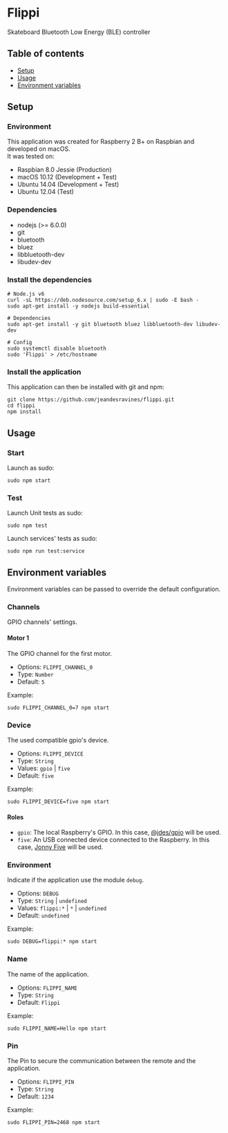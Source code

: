 # Flippi

Skateboard Bluetooth Low Energy (BLE) controller


## Table of contents

* [Setup](#setup)
* [Usage](#usage)
* [Environment variables](#environment-variables)


## Setup

### Environment

This application was created for Raspberry 2 B+ on Raspbian and developed on macOS.  
It was tested on:
- Raspbian 8.0 Jessie (Production)
- macOS 10.12 (Development + Test)
- Ubuntu 14.04 (Development + Test)
- Ubuntu 12.04 (Test)

### Dependencies

- nodejs (>= 6.0.0)
- git
- bluetooth
- bluez
- libbluetooth-dev
- libudev-dev

### Install the dependencies

```shell
# Node.js v6
curl -sL https://deb.nodesource.com/setup_6.x | sudo -E bash -
sudo apt-get install -y nodejs build-essential

# Dependencies
sudo apt-get install -y git bluetooth bluez libbluetooth-dev libudev-dev

# Config
sudo systemctl disable bluetooth
sudo 'Flippi' > /etc/hostname
```

### Install the application

This application can then be installed with git and npm:
```shell
git clone https://github.com/jeandesravines/flippi.git
cd flippi
npm install
```


## Usage

### Start

Launch as sudo:

```shell
sudo npm start
```

### Test

Launch Unit tests as sudo:

```shell
sudo npm test
```

Launch services' tests as sudo:

```shell
sudo npm run test:service
```
 

## Environment variables

Environment variables can be passed to override the default configuration.

### Channels

GPIO channels' settings.

#### Motor 1

The GPIO channel for the first motor.

- Options: `FLIPPI_CHANNEL_0`
- Type: `Number`
- Default: `5`

Example: 

```shell
sudo FLIPPI_CHANNEL_0=7 npm start
```

### Device

The used compatible gpio's device.  

- Options: `FLIPPI_DEVICE`
- Type: `String`
- Values: `gpio` | `five`
- Default: `five`

Example: 

```shell
sudo FLIPPI_DEVICE=five npm start
```

#### Roles

- `gpio`: The local Raspberry's GPIO.  In this case, [@jdes/gpio](https://github.com/jeandesravines/gpio) will be used.
- `five`: An USB connected device connected to the Raspberry. In this case, [Jonny Five](http://johnny-five.io/) will be used.


### Environment

Indicate if the application use the module `debug`.

- Options: `DEBUG`
- Type: `String` | `undefined`
- Values: `flippi:*` | `*` | `undefined`
- Default: `undefined`

Example: 

```shell
sudo DEBUG=flippi:* npm start
```

### Name

The name of the application.

- Options: `FLIPPI_NAME`
- Type: `String`
- Default: `Flippi`

Example: 

```shell
sudo FLIPPI_NAME=Hello npm start
```

### Pin

The Pin to secure the communication between the remote and the application.

- Options: `FLIPPI_PIN`
- Type: `String`
- Default: `1234`

Example: 

```shell
sudo FLIPPI_PIN=2468 npm start
```

